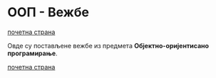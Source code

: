 # ООП - Вежбе

[почетна страна](../README.md)

Овде су постављене вежбе из предмета **Објектно-оријентисано програмирање**.

[почетна страна](../README.md)
